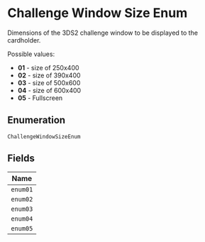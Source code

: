 
# Challenge Window Size Enum

Dimensions of the 3DS2 challenge window to be displayed to the cardholder.

Possible values:

* **01** - size of 250x400
* **02** - size of 390x400
* **03** - size of 500x600
* **04** - size of 600x400
* **05** - Fullscreen

## Enumeration

`ChallengeWindowSizeEnum`

## Fields

| Name |
|  --- |
| `enum01` |
| `enum02` |
| `enum03` |
| `enum04` |
| `enum05` |

